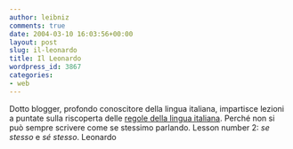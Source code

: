 ```yaml
---
author: leibniz
comments: true
date: 2004-03-10 16:03:56+00:00
layout: post
slug: il-leonardo
title: Il Leonardo
wordpress_id: 3867
categories:
- web
---
```


Dotto blogger, profondo conoscitore della lingua italiana, impartisce lezioni a puntate sulla riscoperta delle [regole della lingua italiana](http://leonardo.blogspot.com/2004_03_01_leonardo_archive.html#107836654741186487). Perché non si può sempre scrivere come se stessimo parlando. Lesson number 2: _se stesso_ e _sé stesso_.
Leonardo
